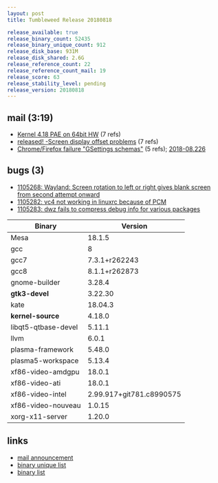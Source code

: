 ```yaml
---
layout: post
title: Tumbleweed Release 20180818

release_available: true
release_binary_count: 52435
release_binary_unique_count: 912
release_disk_base: 931M
release_disk_shared: 2.6G
release_reference_count: 22
release_reference_count_mail: 19
release_score: 63
release_stability_level: pending
release_version: 20180818
---
```


## mail (3:19)

- [Kernel 4.18 PAE on 64bit HW](https://lists.opensuse.org/opensuse-factory/2018-08/msg00216.html) (7 refs)
- [released! -Screen display offset problems](https://lists.opensuse.org/opensuse-factory/2018-08/msg00230.html) (7 refs)
- [Chrome/Firefox failure "GSettings schemas"](https://lists.opensuse.org/opensuse-factory/2018-08/msg00220.html) (5 refs); [2018-08.226](https://lists.opensuse.org/opensuse-factory/2018-08/msg00226.html)

## bugs (3)

<!--more-->

- [1105268: Wayland: Screen rotation to left or right gives blank screen from second attempt onward](https://bugzilla.opensuse.org/show_bug.cgi?id=1105268)
- [1105282: vc4 not working in linuxrc because of PCM](https://bugzilla.opensuse.org/show_bug.cgi?id=1105282)
- [1105283: dwz fails to compress debug info for various packages](https://bugzilla.opensuse.org/show_bug.cgi?id=1105283)

Binary | Version
--- | ---
Mesa | 18.1.5
gcc | 8
gcc7 | 7.3.1+r262243
gcc8 | 8.1.1+r262873
gnome-builder | 3.28.4
**gtk3-devel** | 3.22.30
kate | 18.04.3
**kernel-source** | 4.18.0
libqt5-qtbase-devel | 5.11.1
llvm | 6.0.1
plasma-framework | 5.48.0
plasma5-workspace | 5.13.4
xf86-video-amdgpu | 18.0.1
xf86-video-ati | 18.0.1
xf86-video-intel | 2.99.917+git781.c8990575
xf86-video-nouveau | 1.0.15
xorg-x11-server | 1.20.0

## links

- [mail announcement](https://lists.opensuse.org/opensuse-factory/2018-08/msg00215.html)
- [binary unique list](http://download.tumbleweed.boombatower.com/20180818/rpm.unique.list)
- [binary list](http://download.tumbleweed.boombatower.com/20180818/rpm.list)
